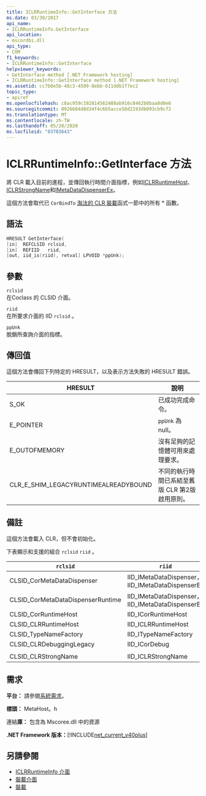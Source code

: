 ```yaml
---
title: ICLRRuntimeInfo::GetInterface 方法
ms.date: 03/30/2017
api_name:
- ICLRRuntimeInfo.GetInterface
api_location:
- mscordbi.dll
api_type:
- COM
f1_keywords:
- ICLRRuntimeInfo::GetInterface
helpviewer_keywords:
- GetInterface method [.NET Framework hosting]
- ICLRRuntimeInfo::GetInterface method [.NET Framework hosting]
ms.assetid: cc7b0e5b-48c3-4509-8ebb-611ddb1f7ec2
topic_type:
- apiref
ms.openlocfilehash: c8ac959c192814562488ab916c8462b0baa0d8e6
ms.sourcegitcommit: 0926684d8d34f4c6b5acce58d2193db093cb9cf2
ms.translationtype: MT
ms.contentlocale: zh-TW
ms.lasthandoff: 05/20/2020
ms.locfileid: "83703643"
---
```

# <a name="iclrruntimeinfogetinterface-method"></a>ICLRRuntimeInfo::GetInterface 方法
將 CLR 載入目前的進程，並傳回執行時間介面指標，例如[ICLRRuntimeHost](../../../../docs/framework/unmanaged-api/hosting/iclrruntimehost-interface.md)、 [ICLRStrongName](../../../../docs/framework/unmanaged-api/hosting/iclrstrongname-interface.md)和[IMetaDataDispenserEx](../metadata/imetadatadispenser-interface.md)。  
  
 這個方法會取代已 `CorBindTo` [淘汰的 CLR 裝載](deprecated-clr-hosting-functions.md)函式一節中的所有 * 函數。  
  
## <a name="syntax"></a>語法  
  
```cpp  
HRESULT GetInterface(  
[in]  REFCLSID rclsid,  
[in]  REFIID   riid,  
[out, iid_is(riid), retval] LPVOID *ppUnk);  
```  
  
## <a name="parameters"></a>參數  
 `rclsid`  
 在Coclass 的 CLSID 介面。  
  
 `riid`  
 在所要求介面的 IID `rclsid` 。  
  
 `ppUnk`  
 脫銷所查詢介面的指標。  
  
## <a name="return-value"></a>傳回值  
 這個方法會傳回下列特定的 HRESULT，以及表示方法失敗的 HRESULT 錯誤。  
  
|HRESULT|說明|  
|-------------|-----------------|  
|S_OK|已成功完成命令。|  
|E_POINTER|`ppUnk` 為 null。|  
|E_OUTOFMEMORY|沒有足夠的記憶體可用來處理要求。|  
|CLR_E_SHIM_LEGACYRUNTIMEALREADYBOUND|不同的執行時間已系結至舊版 CLR 第2版啟用原則。|  
  
## <a name="remarks"></a>備註  
 這個方法會載入 CLR，但不會初始化。  
  
 下表顯示和支援的組合 `rclsid` `riid` 。  
  
|`rclsid`|`riid`|  
|--------------|------------|  
|CLSID_CorMetaDataDispenser|IID_IMetaDataDispenser，IID_IMetaDataDispenserEx|  
|CLSID_CorMetaDataDispenserRuntime|IID_IMetaDataDispenser，IID_IMetaDataDispenserEx|  
|CLSID_CorRuntimeHost|IID_ICorRuntimeHost|  
|CLSID_CLRRuntimeHost|IID_ICLRRuntimeHost|  
|CLSID_TypeNameFactory|IID_ITypeNameFactory|  
|CLSID_CLRDebuggingLegacy|IID_ICorDebug|  
|||  
|CLSID_CLRStrongName|IID_ICLRStrongName|  
  
## <a name="requirements"></a>需求  
 **平台：** 請參閱[系統需求](../../get-started/system-requirements.md)。  
  
 **標頭：** MetaHost。h  
  
 連結**庫：** 包含為 Mscoree.dll 中的資源  
  
 **.NET Framework 版本：**[!INCLUDE[net_current_v40plus](../../../../includes/net-current-v40plus-md.md)]  
  
## <a name="see-also"></a>另請參閱

- [ICLRRuntimeInfo 介面](iclrruntimeinfo-interface.md)
- [裝載介面](hosting-interfaces.md)
- [裝載](index.md)

